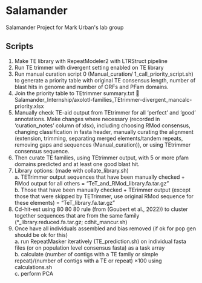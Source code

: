 # Salamander
Salamander Project for Mark Urban's lab group

## Scripts
1. 	Make TE library with RepeatModeler2 with LTRStruct pipeline  
2.	Run TE trimmer with divergent setting enabled on TE library  
3.	Run manual curation script 0 (Manual_curation/ 1_call_priority_script.sh) to generate a priority table with original TE consensus length, number of blast hits in genome and number of ORFs and PFam domains.  
4.	Join the priority table to TEtrimmer summary.txt  Salamander_Internship/axolotl-families_TEtrimmer-divergent_mancalc-priority.xlsx  
5.	Manually check TE-aid output from TEtrimmer for all ‘perfect’ and ‘good’ annotations. Make changes where necessary (recorded in ‘curation_notes’ column of xlsx), including choosing RMod consensus, changing classification in fasta header, manually curating the alignment (extension, trimming, separating merged elements/tandem repeats, removing gaps and sequences (Manual_curation)), or using TEtrimmer consensus sequence.  
6.	Then curate TE families, using TEtrimmer output, with 5 or more pfam domains predicted and at least one good blast hit.  
7.	Library options: (made with collate_library.sh)  
	 a. TETrimmer output sequences that have been manually checked + RMod output for all others = “TeT_and_RMod_library.fa.tar.gz”  
	 b. Those that have been manually checked + TErimmer output (except those that were skipped by TETrimmer, use original RMod sequence for these elements) = “TeT_library.fa.tar.gz”  
8.	Cd-hit-est using 80 80 80 rule (from (Goubert et al., 2022)) to cluster together sequences that are from the same family (*_library.reduced.fa.tar.gz; cdhit_mancur.sh)  
9.	Once have all individuals assembled and bias removed (if ok for pop gen should be ok for this)   
	a. run RepeatMasker iteratively (TE_prediction.sh) on individual fasta files (or on population level consensus fasta) as a task array  
	b. calculate (number of contigs with a TE family or simple repeat)/(number of contigs with a TE or repeat)  ×100 using calculations.sh  
	c. perform PCA  
